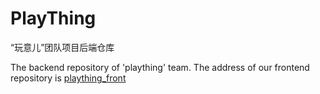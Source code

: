 # PlayThing
“玩意儿”团队项目后端仓库

The backend repository of 'plaything' team. The address of our frontend repository is [plaything_front](https://github.com/WangChuanYuan/plaything_front)
